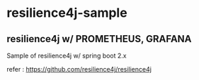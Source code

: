 # resilience4j-sample

## resilience4j w/ PROMETHEUS, GRAFANA
Sample of resilience4j w/ spring boot 2.x

refer : https://github.com/resilience4j/resilience4j